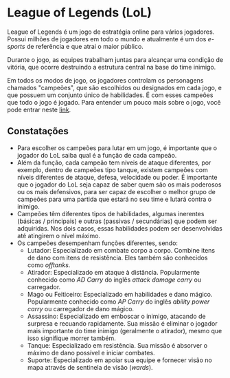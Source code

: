 # League of Legends (LoL)

League of Legends é um jogo de estratégia online para vários jogadores. Possui milhões de jogadores em todo o mundo e atualmente é um dos _e-sports_ de referência e que atrai o maior público.

Durante o jogo, as equipes trabalham juntas para alcançar uma condição de vitória, que ocorre destruindo a estrutura central na base do time inimigo.

Em todos os modos de jogo, os jogadores controlam os personagens chamados "campeões", que são escolhidos ou designados em cada jogo, e que possuem um conjunto único de habilidades. É com esses campeões que todo o jogo é jogado. Para entender um pouco mais sobre o jogo, você pode entrar neste [link](https://esportsbr.com/noticia/lol-entenda-o-basico-para-comecar-a-jogar-league-of-legends).

## Constatações

- Para escolher os campeões para lutar em um jogo, é importante que o jogador do LoL saiba qual é a função de cada campeão.
- Além da função, cada campeão tem níveis de ataque diferentes, por exemplo, dentro de campeões tipo tanque, existem campeões com níveis diferentes de ataque, defesa, velocidade ou poder. É importante que o jogador do LoL seja capaz de saber quem são os mais poderosos ou os mais defensivos, para ser capaz de escolher o melhor grupo de campeões para uma partida que estará no seu time e lutará contra o inimigo.
- Campeões têm diferentes tipos de habilidades, algumas inerentes (básicas / principais) e outras (passivas / secundárias) que podem ser adquiridas. Nos dois casos, essas habilidades podem ser desenvolvidas até atingirem o nível máximo.
- Os campeões desempenham funções diferentes, sendo:
  - Lutador: Especializado em combate corpo a corpo. Combine itens de dano com itens de resistência. Eles também são conhecidos como _offtanks_.
  - Atirador: Especializado em ataque à distância. Popularmente conhecido como _AD Carry_ do inglês _attack damage carry_ ou carregador.
  - Mago ou Feiticeiro: Especializado em habilidades e dano mágico. Popularmente conhecido como _AP Carry_ do inglês _ability power carry_ ou carregador de dano mágico.
  - Assassino: Especializado em emboscar o inimigo, atacando de surpresa e recuando rapidamente. Sua missão é eliminar o jogador mais importante do time inimigo (geralmente o atirador), mesmo que isso signifique morrer também.
  - Tanque: Especializado em resistência. Sua missão é absorver o máximo de dano possível e iniciar combates.
  - Suporte: Especializado em apoiar sua equipe e fornecer visão no mapa através de sentinela de visão (_wards_).
